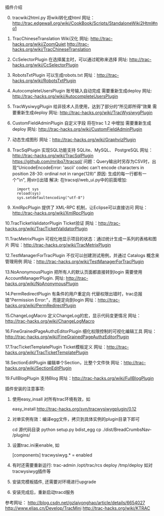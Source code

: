 插件介绍

0. tracwiki2html.py 将wiki转化成html
   网址：http://trac.edgewall.org/wiki/CookBook/Scripts/StandaloneWiki2Html#no1

1. TracChineseTranslation Wiki汉化
   网址: http://trac-hacks.org/wiki/ZoomQuiet
         http://trac-hacks.org/wiki/TracChineseTranslation

2. CcSelectorPlugin 在选择属主时，可以通过昵称来选择
   网址: http://trac-hacks.org/wiki/CcSelectorPlugin

3. RobotsTxtPlugin 可以生成robots.txt
   网址：http://trac-hacks.org/wiki/RobotsTxtPlugin

4. AutocompleteUsersPlugin 账号输入自动完成
   需要重新生成deploy
   网址: http://trac-hacks.org/wiki/AutocompleteUsersPlugin

5. TracWysiwygPlugin 给非技术人员使用，达到了部分的“所见即所得”效果
   需要重新生成deploy
   网址: http://trac-hacks.org/wiki/TracWysiwygPlugin

6. CustomFieldAdminPlugin 自定义字段
   将在trac 1.2 中增加
   需要重新生成deploy
   网址: http://trac-hacks.org/wiki/CustomFieldAdminPlugin

7. 动态生成图形
   网址：http://trac-hacks.org/wiki/GraphvizPlugin

8. TracSqlPlugin 实现SQL功能支持 SQLite、MySQL、 PostgreSQL 
   网址：http://trac-hacks.org/wiki/TracSqlPlugin
         https://github.com/mrjbq7/tracsql/
   问题：Query输出时另存为CSV时，出现“UnicodeEncodeError: 'ascii' codec can't encode characters in position 28-30: ordinal not in range(128)”
   原因: 生成的每一行都有一个"\n", 用str()出错
   解决: 在tracsql/web_ui.py中的前面增加:

         import sys
         reload(sys)
         sys.setdefaultencoding("utf-8")


9. XmlRpcPlugin 提供了 XML-RPC 机制，让Eclipse可以直接访问
   网址：http://trac-hacks.org/wiki/XmlRpcPlugin

10.TracTicketValidatorPlugin Ticket验证
   网址：http://trac-hacks.org/wiki/TracTicketValidatorPlugin

11.TracMetrixPlugin 可视化地显示项目的状态：通过统计生成一系列的表格和图片
   网址：http://trac-hacks.org/wiki/TracMetrixPlugin

12.TestManagerForTracPlugin 不仅可以创建测试用例，并通过 Catalogs 概念来管理用例
   网址：http://trac-hacks.org/wiki/TestManagerForTracPlugin

13.NoAnonymousPlugin 把所有人的默认页面都直接转到login
   需要使用AccountManagerPlugin.
   网址: http://trac-hacks.org/wiki/NoAnonymousPlugin

14.PermRedirectPlugin 有条件的用户重定向
   代替权限出错时，trac总报错"Permission Error:"，而是定向到login
   网址：http://trac-hacks.org/wiki/PermRedirectPlugin

15.ChangeLogMacro 定义ChangeLog的宏，显示代码变更情况
   网址：http://trac-hacks.org/wiki/ChangeLogMacro

16.FineGrainedPageAuthzEditorPlugin 细化权限控制的可视化编辑工具
   网址：http://trac-hacks.org/wiki/FineGrainedPageAuthzEditorPlugin

17.TracTicketTemplatePlugin Ticket模板定义
   网址：http://trac-hacks.org/wiki/TracTicketTemplatePlugin

18.SectionEditPlugin 编辑单个Section，比整个文件快
   网址：http://trac-hacks.org/wiki/SectionEditPlugin

19.FullBlogPlugin 支持Blog
   网址：http://trac-hacks.org/wiki/FullBlogPlugin

插件安装的注意事项:

1. 使用easy_insall 对所有trac环境有效，如

   easy_install http://trac-hacks.org/svn/tracwysiwygplugin/0.12

2. 对单实例有效：编译egg文件，拷贝到具体实例的plugin目录下即可

   cd 源代码目录
   python setup.py bdist_egg
   cp ./dist/BreadCrumbsNav-<version> <path-to-trac-env>/plugins/

3. 设置trac.ini来enable, 如

	[components]
	tracwysiwyg.* = enabled

4. 有时还需要重新运行:
   trac-admin /opt/trac/rcs deploy /tmp/deploy
   如对tracwysiwyg插件等

5. 安装完模板插件, 还需要对环境进行upgrade

6. 安装完成后，重新启动tracd服务

参考网址：
   http://blog.csdn.net/gzlaiyonghao/article/details/6654027
   http://www.elias.cn/Develop/TracMini
   http://trac-hacks.org/wiki/KTRAC

